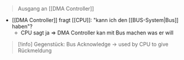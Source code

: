 > Ausgang an [[DMA Controller]]


- [[DMA Controller]] fragt [[CPU]]: "kann ich den [[BUS-System|Bus]] haben"?
	- CPU sagt ja => DMA Controller kan mit Bus machen was er will

> [!info] Gegenstück: Bus Acknowledge -> used by CPU to give Rückmeldung